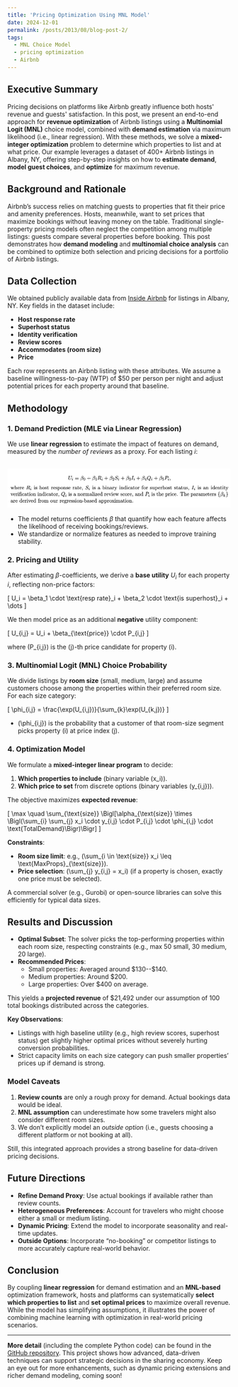 ```yaml
---
title: 'Pricing Optimization Using MNL Model'
date: 2024-12-01
permalink: /posts/2013/08/blog-post-2/
tags:
  - MNL Choice Model
  - pricing optimization
  - Airbnb
---
```


## Executive Summary

Pricing decisions on platforms like Airbnb greatly influence both hosts' revenue and guests' satisfaction. In this post, we present an end-to-end approach for **revenue optimization** of Airbnb listings using a **Multinomial Logit (MNL)** choice model, combined with **demand estimation** via maximum likelihood (i.e., linear regression). With these methods, we solve a **mixed-integer optimization** problem to determine which properties to list and at what price. Our example leverages a dataset of 400+ Airbnb listings in Albany, NY, offering step-by-step insights on how to **estimate demand**, **model guest choices**, and **optimize** for maximum revenue.

## Background and Rationale

Airbnb’s success relies on matching guests to properties that fit their price and amenity preferences. Hosts, meanwhile, want to set prices that maximize bookings without leaving money on the table. Traditional single-property pricing models often neglect the competition among multiple listings: guests compare several properties before booking. This post demonstrates how **demand modeling** and **multinomial choice analysis** can be combined to optimize both selection and pricing decisions for a portfolio of Airbnb listings.

## Data Collection

We obtained publicly available data from [Inside Airbnb](https://insideairbnb.com/get-the-data/) for listings in Albany, NY. Key fields in the dataset include:

- **Host response rate**  
- **Superhost status**  
- **Identity verification**  
- **Review scores**  
- **Accommodates (room size)**  
- **Price**  

Each row represents an Airbnb listing with these attributes. We assume a baseline willingness-to-pay (WTP) of \$50 per person per night and adjust potential prices for each property around that baseline.  

## Methodology

### 1. Demand Prediction (MLE via Linear Regression)

We use **linear regression** to estimate the impact of features on demand, measured by the *number of reviews* as a proxy. For each listing $i$:


<br/><img src='/images/LinearRegression.png'>

- The model returns coefficients $\beta$ that quantify how each feature affects the likelihood of receiving bookings/reviews.  
- We standardize or normalize features as needed to improve training stability.

### 2. Pricing and Utility

After estimating $\beta$-coefficients, we derive a **base utility** $U_i$ for each property $i$, reflecting non-price factors:

\[
U_i = \beta_1 \cdot \text{resp rate}_i + \beta_2 \cdot \text{is superhost}_i + \dots
\]

We then model price as an additional **negative** utility component:

\[
U_{i,j} = U_i + \beta_{\text{price}} \cdot P_{i,j}
\]

where \(P_{i,j}\) is the \(j\)-th price candidate for property \(i\).

### 3. Multinomial Logit (MNL) Choice Probability

We divide listings by **room size** (small, medium, large) and assume customers choose among the properties within their preferred room size. For each size category:

\[
\phi_{i,j} = \frac{\exp(U_{i,j})}{\sum_{k}\exp(U_{k,j})}
\]

- \(\phi_{i,j}\) is the probability that a customer of that room-size segment picks property \(i\) at price index \(j\).

### 4. Optimization Model

We formulate a **mixed-integer linear program** to decide:
1. **Which properties to include** (binary variable \(x_i\)).
2. **Which price to set** from discrete options (binary variables \(y_{i,j}\)).

The objective maximizes **expected revenue**:

\[
\max \quad \sum_{\text{size}} \Bigl[\alpha_{\text{size}} \times \Bigl(\sum_{i} \sum_{j} x_i \cdot y_{i,j} \cdot P_{i,j} \cdot \phi_{i,j} \cdot \text{TotalDemand}\Bigr)\Bigr]
\]

**Constraints**:
- **Room size limit**: e.g., \(\sum_{i \in \text{size}} x_i \leq \text{MaxProps}_{\text{size}}\).
- **Price selection**: \(\sum_{j} y_{i,j} = x_i\) (if a property is chosen, exactly one price must be selected).

A commercial solver (e.g., Gurobi) or open-source libraries can solve this efficiently for typical data sizes.

## Results and Discussion

- **Optimal Subset**: The solver picks the top-performing properties within each room size, respecting constraints (e.g., max 50 small, 30 medium, 20 large).  
- **Recommended Prices**:  
  - Small properties: Averaged around \$130--\$140.  
  - Medium properties: Around \$200.  
  - Large properties: Over \$400 on average.  

This yields a **projected revenue** of \$21,492 under our assumption of 100 total bookings distributed across the categories.

**Key Observations**:
- Listings with high baseline utility (e.g., high review scores, superhost status) get slightly higher optimal prices without severely hurting conversion probabilities.  
- Strict capacity limits on each size category can push smaller properties’ prices up if demand is strong.  

### Model Caveats

1. **Review counts** are only a rough proxy for demand. Actual bookings data would be ideal.  
2. **MNL assumption** can underestimate how some travelers might also consider different room sizes.  
3. We don’t explicitly model an *outside option* (i.e., guests choosing a different platform or not booking at all).  

Still, this integrated approach provides a strong baseline for data-driven pricing decisions.

## Future Directions

- **Refine Demand Proxy**: Use actual bookings if available rather than review counts.  
- **Heterogeneous Preferences**: Account for travelers who might choose either a small or medium listing.  
- **Dynamic Pricing**: Extend the model to incorporate seasonality and real-time updates.  
- **Outside Options**: Incorporate “no-booking” or competitor listings to more accurately capture real-world behavior.  

## Conclusion

By coupling **linear regression** for demand estimation and an **MNL-based** optimization framework, hosts and platforms can systematically **select which properties to list** and **set optimal prices** to maximize overall revenue. While the model has simplifying assumptions, it illustrates the power of combining machine learning with optimization in real-world pricing scenarios.

---

**More detail** (including the complete Python code) can be found in the [GitHub repository](#). This project shows how advanced, data-driven techniques can support strategic decisions in the sharing economy. Keep an eye out for more enhancements, such as dynamic pricing extensions and richer demand modeling, coming soon!
